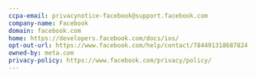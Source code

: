 ```yaml
---
ccpa-email: privacynotice-facebook@support.facebook.com
company-name: Facebook
domain: facebook.com
home: https://developers.facebook.com/docs/ios/
opt-out-url: https://www.facebook.com/help/contact/784491318687824
owned-by: meta.com
privacy-policy: https://www.facebook.com/privacy/policy/
---
```


